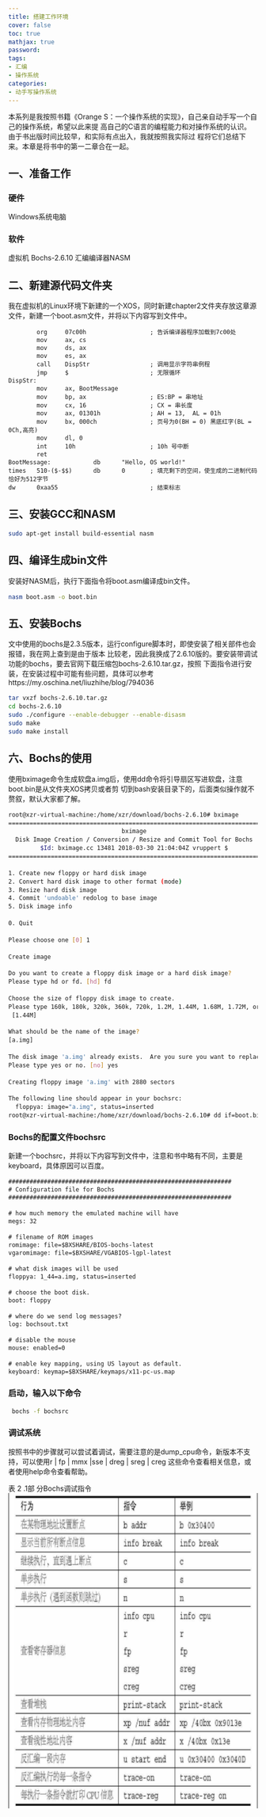```yaml
---
title: 搭建工作环境
cover: false
toc: true
mathjax: true
password:
tags:
- 汇编
- 操作系统
categories:
- 动手写操作系统
---
```


本系列是我按照书籍《Orange S：一个操作系统的实现》，自己亲自动手写一个自己的操作系统，希望以此来提
高自己的C语言的编程能力和对操作系统的认识。由于书出版时间比较早，和实际有点出入，我就按照我实际过
程将它们总结下来。本章是将书中的第一二章合在一起。

## 一、准备工作
### 硬件
Windows系统电脑
### 软件
虚拟机
Bochs-2.6.10
汇编编译器NASM

## 二、新建源代码文件夹
我在虚拟机的Linux环境下新建的一个XOS，同时新建chapter2文件夹存放这章源文件，新建一个boot.asm文件，并将以下内容写到文件中。
``` assembly
        org     07c00h                  ; 告诉编译器程序加载到7c00处
        mov     ax, cs
        mov     ds, ax
        mov     es, ax
        call    DispStr                 ; 调用显示字符串例程
        jmp     $                       ; 无限循环
DispStr:
        mov     ax, BootMessage
        mov     bp, ax                  ; ES:BP = 串地址
        mov     cx, 16                  ; CX = 串长度
        mov     ax, 01301h              ; AH = 13,  AL = 01h
        mov     bx, 000ch               ; 页号为0(BH = 0) 黑底红字(BL = 0Ch,高亮)
        mov     dl, 0
        int     10h                     ; 10h 号中断
        ret
BootMessage:            db      "Hello, OS world!"
times   510-($-$$)      db      0       ; 填充剩下的空间，使生成的二进制代码恰好为512字节
dw      0xaa55                          ; 结束标志
```

## 三、安装GCC和NASM
``` bash
sudo apt-get install build-essential nasm
```

## 四、编译生成bin文件
安装好NASM后，执行下面指令将boot.asm编译成bin文件。
``` bash
nasm boot.asm -o boot.bin
```

## 五、安装Bochs
文中使用的bochs是2.3.5版本，运行configure脚本时，即使安装了相关部件也会报错，我在网上查到是由于版本
比较老，因此我换成了2.6.10版的。要安装带调试功能的bochs，要去官网下载压缩包bochs-2.6.10.tar.gz，按照
下面指令进行安装，在安装过程中可能有些问题，具体可以参考https://my.oschina.net/liuzhihe/blog/794036
``` bash
tar vxzf bochs-2.6.10.tar.gz
cd bochs-2.6.10
sudo ./configure --enable-debugger --enable-disasm
sudo make
sudo make install 
```

## 六、Bochs的使用
使用bximage命令生成软盘a.img后，使用dd命令将引导扇区写进软盘，注意boot.bin是从文件夹XOS拷贝或者剪
切到bash安装目录下的，后面类似操作就不赘叙，默认大家都了解。
``` bash
root@xzr-virtual-machine:/home/xzr/download/bochs-2.6.10# bximage
========================================================================
                                bximage
  Disk Image Creation / Conversion / Resize and Commit Tool for Bochs
         $Id: bximage.cc 13481 2018-03-30 21:04:04Z vruppert $
========================================================================

1. Create new floppy or hard disk image
2. Convert hard disk image to other format (mode)
3. Resize hard disk image
4. Commit 'undoable' redolog to base image
5. Disk image info

0. Quit

Please choose one [0] 1

Create image

Do you want to create a floppy disk image or a hard disk image?
Please type hd or fd. [hd] fd

Choose the size of floppy disk image to create.
Please type 160k, 180k, 320k, 360k, 720k, 1.2M, 1.44M, 1.68M, 1.72M, or 2.88M.
 [1.44M] 

What should be the name of the image?
[a.img] 

The disk image 'a.img' already exists.  Are you sure you want to replace it?
Please type yes or no. [no] yes

Creating floppy image 'a.img' with 2880 sectors

The following line should appear in your bochsrc:
  floppya: image="a.img", status=inserted
root@xzr-virtual-machine:/home/xzr/download/bochs-2.6.10# dd if=boot.bin of=a.img bs=512 count=1 conv=notrunc
```

### Bochs的配置文件bochsrc
新建一个bochsrc，并将以下内容写到文件中，注意和书中略有不同，主要是keyboard，具体原因可以百度。
``` 配置
###############################################################
# Configuration file for Bochs
###############################################################

# how much memory the emulated machine will have
megs: 32

# filename of ROM images
romimage: file=$BXSHARE/BIOS-bochs-latest
vgaromimage: file=$BXSHARE/VGABIOS-lgpl-latest

# what disk images will be used 
floppya: 1_44=a.img, status=inserted

# choose the boot disk.
boot: floppy

# where do we send log messages?
log: bochsout.txt

# disable the mouse
mouse: enabled=0

# enable key mapping, using US layout as default.
keyboard: keymap=$BXSHARE/keymaps/x11-pc-us.map
```

### 启动，输入以下命令
``` bash
 bochs -f bochsrc
```

### 调试系统

按照书中的步骤就可以尝试着调试，需要注意的是dump_cpu命令，新版本不支持，可以使用r | fp | mmx |sse
| dreg | sreg | creg 这些命令查看相关信息，或者使用help命令查看帮助。

表 2 .1部 分Bochs调试指令<img src="./2_搭建环境/Capture.png" style="zoom: 150%;" />

